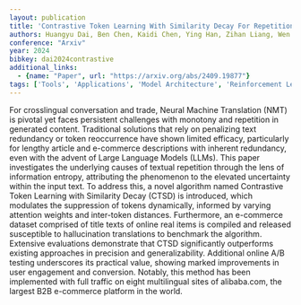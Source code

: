 ```yaml
---
layout: publication
title: 'Contrastive Token Learning With Similarity Decay For Repetition Suppression In Machine Translation'
authors: Huangyu Dai, Ben Chen, Kaidi Chen, Ying Han, Zihan Liang, Wen Jiang
conference: "Arxiv"
year: 2024
bibkey: dai2024contrastive
additional_links:
  - {name: "Paper", url: "https://arxiv.org/abs/2409.19877"}
tags: ['Tools', 'Applications', 'Model Architecture', 'Reinforcement Learning', 'Attention Mechanism']
---
```

For crosslingual conversation and trade, Neural Machine Translation (NMT) is
pivotal yet faces persistent challenges with monotony and repetition in
generated content. Traditional solutions that rely on penalizing text
redundancy or token reoccurrence have shown limited efficacy, particularly for
lengthy article and e-commerce descriptions with inherent redundancy, even with
the advent of Large Language Models (LLMs). This paper investigates the
underlying causes of textual repetition through the lens of information
entropy, attributing the phenomenon to the elevated uncertainty within the
input text. To address this, a novel algorithm named Contrastive Token Learning
with Similarity Decay (CTSD) is introduced, which modulates the suppression of
tokens dynamically, informed by varying attention weights and inter-token
distances. Furthermore, an e-commerce dataset comprised of title texts of
online real items is compiled and released susceptible to hallucination
translations to benchmark the algorithm. Extensive evaluations demonstrate that
CTSD significantly outperforms existing approaches in precision and
generalizability. Additional online A/B testing underscores its practical
value, showing marked improvements in user engagement and conversion. Notably,
this method has been implemented with full traffic on eight multilingual sites
of alibaba.com, the largest B2B e-commerce platform in the world.
